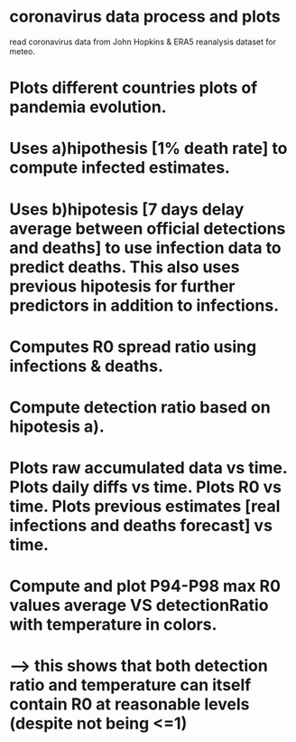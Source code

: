 # coronavirus data process and plots
read coronavirus data from John Hopkins & ERA5 reanalysis dataset for meteo.
# Plots different countries plots of pandemia evolution.
# Uses a)hipothesis [1% death rate] to compute infected estimates.
# Uses b)hipotesis [7 days delay average between official detections and deaths] to use infection data to predict deaths. This also uses previous hipotesis for further predictors in addition to infections.
# Computes R0 spread ratio using infections & deaths.
# Compute detection ratio based on hipotesis a).
# Plots raw accumulated data vs time. Plots daily diffs vs time. Plots R0 vs time. Plots previous estimates [real infections and deaths forecast] vs time.
# Compute and plot P94-P98 max R0 values average    VS     detectionRatio with temperature in colors.
#     --> this shows that both detection ratio and temperature can itself contain R0 at reasonable levels (despite not being <=1)
